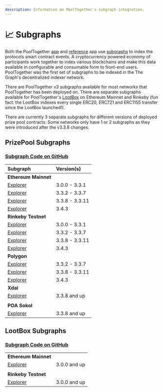 ```yaml
---
description: Information on PoolTogether's subgraph integration.
---
```


# 📈 Subgraphs

Both the PoolTogether [app](https://app.pooltogether.com) and [reference](https://reference-app.pooltogether.com/) app use [subgraphs](https://thegraph.com) to index the protocols smart contract events. A cryptocurrency powered economy of participants work together to index various blockchains and make this data available in configurable and consumable form to front-end users. PoolTogether was the first set of subgraphs to be indexed in the The Graph's decentralized indexer network.

There are PoolTogether v3 subgraphs available for most networks that PoolTogether has been deployed on. There are separate subgraphs available for PoolTogether's [LootBox](../protocol/lootbox.md) on Ethereum Mainnet and Rinkeby \(fun fact: the LootBox indexes every single ERC20, ERC721 and ERC1155 transfer since the LootBox launched!\).

There are currently 3 separate subgraphs for different versions of deployed prize pool contracts. Some networks only have 1 or 2 subgraphs as they were introduced after the v3.3.8 changes.

## PrizePool Subgraphs

### [Subgraph Code on GitHub](https://github.com/pooltogether/pooltogether-subgraph-v3)

| Subgraph | Version\(s\) |
| :--- | :--- |
| **Ethereum Mainnet** |  |
| [Explorer](https://thegraph.com/explorer/subgraph/pooltogether/pooltogether-v3_1_0) | 3.0.0 - 3.3.1 |
| [Explorer](https://thegraph.com/explorer/subgraph/pooltogether/pooltogether-v3_3_2) | 3.3.2 - 3.3.7 |
| [Explorer](https://thegraph.com/explorer/subgraph/pooltogether/pooltogether-v3_3_8) | 3.3.8 - 3.3.11 |
| [Explorer](https://thegraph.com/legacy-explorer/subgraph/pooltogether/pooltogether-v3_4_3) | 3.4.3 |
| **Rinkeby Testnet** |  |
| [Explorer](https://thegraph.com/explorer/subgraph/pooltogether/rinkeby-staging-v3_1_0) | 3.0.0 - 3.3.1 |
| [Explorer](https://thegraph.com/explorer/subgraph/pooltogether/rinkeby-v3_3_2) | 3.3.2 - 3.3.7 |
| [Explorer](https://thegraph.com/explorer/subgraph/pooltogether/rinkeby-v3_3_8) | 3.3.8 - 3.3.11 |
| [Explorer](https://thegraph.com/legacy-explorer/subgraph/pooltogether/rinkeby-v3_4_3) | 3.4.3 |
| **Polygon** |  |
| [Explorer](https://thegraph.com/explorer/subgraph/pooltogether/pooltogether-polygon-v3_3) | 3.3.2 - 3.3.7 |
| [Explorer](https://thegraph.com/explorer/subgraph/pooltogether/polygon-v3_3_8) | 3.3.8 - 3.3.11 |
| [Explorer](https://thegraph.com/legacy-explorer/subgraph/pooltogether/polygon-v3_4_3) | 3.4.3 |
| **Xdai** |  |
| [Explorer](https://thegraph.com/explorer/subgraph/pooltogether/pooltogether-xdai-v3_3) | 3.3.8 and up |
|  |  |
| **POA Sokol** |  |
| [Explorer](https://thegraph.com/explorer/subgraph/pooltogether-sokol-v3_3) | 3.3.8 and up |

## LootBox Subgraphs

### [Subgraph Code on GitHub](https://github.com/pooltogether/loot-box-subgraph)

|  |  |
| :--- | :--- |
| **Ethereum Mainnet** |  |
| [Explorer](https://thegraph.com/explorer/subgraph/pooltogether/lootbox-v1_0_0) | 3.0.0 and up |
|  |  |
| **Rinkeby Testnet** |  |
| [Explorer](https://thegraph.com/explorer/subgraph/pooltogether/ptv3-lootbox-rinkeby-staging) | 3.0.0 and up |

